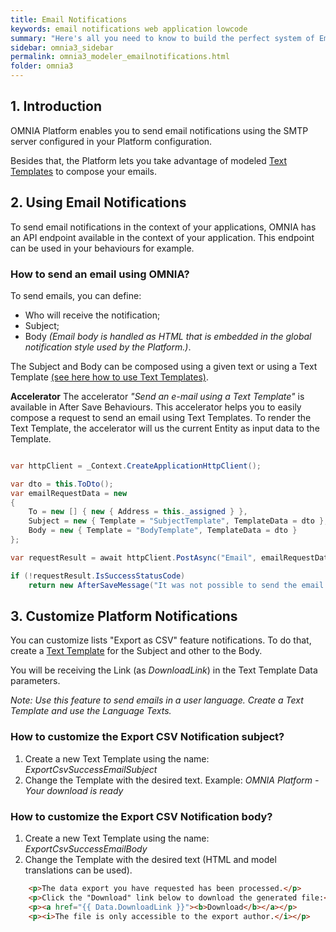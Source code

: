 ```yaml
---
title: Email Notifications
keywords: email notifications web application lowcode
summary: "Here's all you need to know to build the perfect system of Email Notifications for your web applications."
sidebar: omnia3_sidebar
permalink: omnia3_modeler_emailnotifications.html
folder: omnia3
---
```


## 1. Introduction

OMNIA Platform enables you to send email notifications using the SMTP server configured in your Platform configuration.

Besides that, the Platform lets you take advantage of modeled [Text Templates](/omnia3_modeler_texttemplates.html) to compose your emails.

## 2. Using Email Notifications

To send email notifications in the context of your applications, OMNIA has an API endpoint available in the context of your application.
This endpoint can be used in your behaviours for example.

### How to send an email using OMNIA?

To send emails, you can define:

- Who will receive the notification;
- Subject;
- Body _(Email body is handled as HTML that is embedded in the global notification style used by the Platform.)_.

The Subject and Body can be composed using a given text or using a Text Template [(see here how to use Text Templates)](/omnia3_modeler_texttemplates.html).

**Accelerator**
The accelerator _"Send an e-mail using a Text Template"_ is available in After Save Behaviours. This accelerator helps you to easily compose a request to send an email using Text Templates. To render the Text Template, the accelerator will us the current Entity as input data to the Template.

```C#

var httpClient = _Context.CreateApplicationHttpClient();

var dto = this.ToDto();
var emailRequestData = new
{
    To = new [] { new { Address = this._assigned } },
    Subject = new { Template = "SubjectTemplate", TemplateData = dto },
    Body = new { Template = "BodyTemplate", TemplateData = dto }
};

var requestResult = await httpClient.PostAsync("Email", emailRequestData);

if (!requestResult.IsSuccessStatusCode)
    return new AfterSaveMessage("It was not possible to send the email notification.", AfterSaveMessageType.Warning);

```

## 3. Customize Platform Notifications

You can customize lists "Export as CSV" feature notifications.
To do that, create a [Text Template](/omnia3_modeler_texttemplates.html) for the Subject and other to the Body.

You will be receiving the Link (as _DownloadLink_) in the Text Template Data parameters.

_Note: Use this feature to send emails in a user language. Create a Text Template and use the Language Texts._

### How to customize the Export CSV Notification subject?

1.  Create a new Text Template using the name: _ExportCsvSuccessEmailSubject_
2.  Change the Template with the desired text. Example: _OMNIA Platform - Your download is ready_

### How to customize the Export CSV Notification body?

1.  Create a new Text Template using the name: _ExportCsvSuccessEmailBody_
2.  Change the Template with the desired text (HTML and model translations can be used).

```HTML
    <p>The data export you have requested has been processed.</p>
    <p>Click the "Download" link below to download the generated file:</p>
    <p><a href="{{ Data.DownloadLink }}"><b>Download</b></a></p>
    <p><i>The file is only accessible to the export author.</i></p>
```
